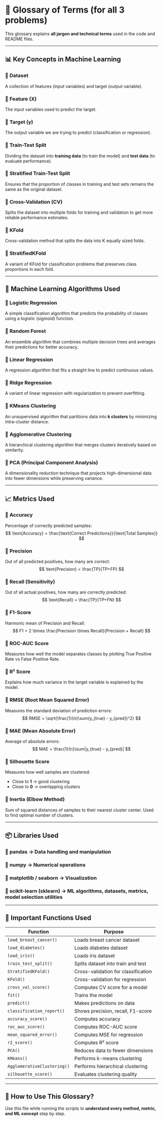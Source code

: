 # 📘 Glossary of Terms (for all 3 problems)

This glossary explains **all jargon and technical terms** used in the code and README files.

---

## 📊 **Key Concepts in Machine Learning**

### 🔹 **Dataset**

A collection of features (input variables) and target (output variable).

### 🔹 **Feature (X)**

The input variables used to predict the target.

### 🔹 **Target (y)**

The output variable we are trying to predict (classification or regression).

### 🔹 **Train-Test Split**

Dividing the dataset into **training data** (to train the model) and **test data** (to evaluate performance).

### 🔹 **Stratified Train-Test Split**

Ensures that the proportion of classes in training and test sets remains the same as the original dataset.

### 🔹 **Cross-Validation (CV)**

Splits the dataset into multiple folds for training and validation to get more reliable performance estimates.

### 🔹 **KFold**

Cross-validation method that splits the data into K equally sized folds.

### 🔹 **StratifiedKFold**

A variant of KFold for classification problems that preserves class proportions in each fold.

---

## 🤖 **Machine Learning Algorithms Used**

### 🔹 **Logistic Regression**

A simple classification algorithm that predicts the probability of classes using a logistic (sigmoid) function.

### 🔹 **Random Forest**

An ensemble algorithm that combines multiple decision trees and averages their predictions for better accuracy.

### 🔹 **Linear Regression**

A regression algorithm that fits a straight line to predict continuous values.

### 🔹 **Ridge Regression**

A variant of linear regression with regularization to prevent overfitting.

### 🔹 **KMeans Clustering**

An unsupervised algorithm that partitions data into **k clusters** by minimizing intra-cluster distance.

### 🔹 **Agglomerative Clustering**

A hierarchical clustering algorithm that merges clusters iteratively based on similarity.

### 🔹 **PCA (Principal Component Analysis)**

A dimensionality reduction technique that projects high-dimensional data into fewer dimensions while preserving variance.

---

## 📈 **Metrics Used**

### 🔹 **Accuracy**

Percentage of correctly predicted samples:
$$ \text{Accuracy} = \frac{\text{Correct Predictions}}{\text{Total Samples}} $$

### 🔹 **Precision**

Out of all predicted positives, how many are correct:
$$ \text{Precision} = \frac{TP}{TP+FP} $$

### 🔹 **Recall (Sensitivity)**

Out of all actual positives, how many are correctly predicted:
$$ \text{Recall} = \frac{TP}{TP+FN} $$

### 🔹 **F1-Score**

Harmonic mean of Precision and Recall:
$$ F1 = 2 \times \frac{Precision \times Recall}{Precision + Recall} $$

### 🔹 **ROC-AUC Score**

Measures how well the model separates classes by plotting True Positive Rate vs False Positive Rate.

### 🔹 **R² Score**

Explains how much variance in the target variable is explained by the model.

### 🔹 **RMSE (Root Mean Squared Error)**

Measures the standard deviation of prediction errors:
$$ RMSE = \sqrt{\frac{1}{n}\sum(y_{true} - y_{pred})^2} $$

### 🔹 **MAE (Mean Absolute Error)**

Average of absolute errors:
$$ MAE = \frac{1}{n}\sum|y_{true} - y_{pred}| $$

### 🔹 **Silhouette Score**

Measures how well samples are clustered:

- Close to **1** → good clustering
- Close to **0** → overlapping clusters

### 🔹 **Inertia (Elbow Method)**

Sum of squared distances of samples to their nearest cluster center. Used to find optimal number of clusters.

---

## 📦 **Libraries Used**

### 🔹 **pandas** → Data handling and manipulation

### 🔹 **numpy** → Numerical operations

### 🔹 **matplotlib / seaborn** → Visualization

### 🔹 **scikit-learn (sklearn)** → ML algorithms, datasets, metrics, model selection utilities

---

## 🔑 **Important Functions Used**

| Function | Purpose |
|-----------|---------|
| `load_breast_cancer()` | Loads breast cancer dataset |
| `load_diabetes()` | Loads diabetes dataset |
| `load_iris()` | Loads iris dataset |
| `train_test_split()` | Splits dataset into train and test |
| `StratifiedKFold()` | Cross-validation for classification |
| `KFold()` | Cross-validation for regression |
| `cross_val_score()` | Computes CV score for a model |
| `fit()` | Trains the model |
| `predict()` | Makes predictions on data |
| `classification_report()` | Shows precision, recall, F1-score |
| `accuracy_score()` | Computes accuracy |
| `roc_auc_score()` | Computes ROC-AUC score |
| `mean_squared_error()` | Computes MSE for regression |
| `r2_score()` | Computes R² score |
| `PCA()` | Reduces data to fewer dimensions |
| `KMeans()` | Performs k-means clustering |
| `AgglomerativeClustering()` | Performs hierarchical clustering |
| `silhouette_score()` | Evaluates clustering quality |

---

## 🎯 **How to Use This Glossary?**

Use this file while running the scripts to **understand every method, metric, and ML concept** step by step.
